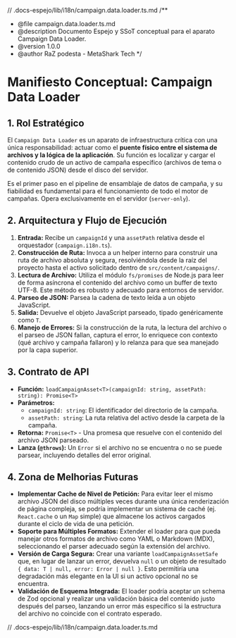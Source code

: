 // .docs-espejo/lib/i18n/campaign.data.loader.ts.md
/\*\*

- @file campaign.data.loader.ts.md
- @description Documento Espejo y SSoT conceptual para el aparato Campaign Data Loader.
- @version 1.0.0
- @author RaZ podesta - MetaShark Tech
  \*/

# Manifiesto Conceptual: Campaign Data Loader

## 1. Rol Estratégico

El `Campaign Data Loader` es un aparato de infraestructura crítica con una única responsabilidad: actuar como el **puente físico entre el sistema de archivos y la lógica de la aplicación**. Su función es localizar y cargar el contenido crudo de un activo de campaña específico (archivos de tema o de contenido JSON) desde el disco del servidor.

Es el primer paso en el pipeline de ensamblaje de datos de campaña, y su fiabilidad es fundamental para el funcionamiento de todo el motor de campañas. Opera exclusivamente en el servidor (`server-only`).

## 2. Arquitectura y Flujo de Ejecución

1.  **Entrada:** Recibe un `campaignId` y una `assetPath` relativa desde el orquestador (`campaign.i18n.ts`).
2.  **Construcción de Ruta:** Invoca a un helper interno para construir una ruta de archivo absoluta y segura, resolviéndola desde la raíz del proyecto hasta el activo solicitado dentro de `src/content/campaigns/`.
3.  **Lectura de Archivo:** Utiliza el módulo `fs/promises` de Node.js para leer de forma asíncrona el contenido del archivo como un buffer de texto UTF-8. Este método es robusto y adecuado para entornos de servidor.
4.  **Parseo de JSON:** Parsea la cadena de texto leída a un objeto JavaScript.
5.  **Salida:** Devuelve el objeto JavaScript parseado, tipado genéricamente como `T`.
6.  **Manejo de Errores:** Si la construcción de la ruta, la lectura del archivo o el parseo de JSON fallan, captura el error, lo enriquece con contexto (qué archivo y campaña fallaron) y lo relanza para que sea manejado por la capa superior.

## 3. Contrato de API

- **Función:** `loadCampaignAsset<T>(campaignId: string, assetPath: string): Promise<T>`
- **Parámetros:**
  - `campaignId: string`: El identificador del directorio de la campaña.
  - `assetPath: string`: La ruta relativa del activo desde la carpeta de la campaña.
- **Retorna:** `Promise<T>` - Una promesa que resuelve con el contenido del archivo JSON parseado.
- **Lanza (`@throws`):** Un `Error` si el archivo no se encuentra o no se puede parsear, incluyendo detalles del error original.

## 4. Zona de Melhorias Futuras

- **Implementar Cache de Nivel de Petición:** Para evitar leer el mismo archivo JSON del disco múltiples veces durante una única renderización de página compleja, se podría implementar un sistema de caché (ej. `React.cache` o un `Map` simple) que almacene los activos cargados durante el ciclo de vida de una petición.
- **Soporte para Múltiples Formatos:** Extender el loader para que pueda manejar otros formatos de archivo como YAML o Markdown (MDX), seleccionando el parser adecuado según la extensión del archivo.
- **Versión de Carga Segura:** Crear una variante `loadCampaignAssetSafe` que, en lugar de lanzar un error, devuelva `null` o un objeto de resultado `{ data: T | null, error: Error | null }`. Esto permitiría una degradación más elegante en la UI si un activo opcional no se encuentra.
- **Validación de Esquema Integrada:** El loader podría aceptar un schema de Zod opcional y realizar una validación básica del contenido justo después del parseo, lanzando un error más específico si la estructura del archivo no coincide con el contrato esperado.

// .docs-espejo/lib/i18n/campaign.data.loader.ts.md
